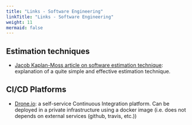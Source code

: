 ```yaml
---
title: "Links - Software Engineering"
linkTitle: "Links - Software Engineering"
weight: 11
mermaid: false
---
```


## Estimation techniques

- [Jacob Kaplan-Moss article on software estimation technique](https://jacobian.org/2021/may/25/my-estimation-technique/): explanation of a quite simple and effective estimation technique.

## CI/CD Platforms

- [Drone.io](https://www.drone.io/): a self-service Continuous Integration platform. Can be deployed in a private infrastructure using a docker image (i.e. does not depends on external services (github, travis, etc.))
